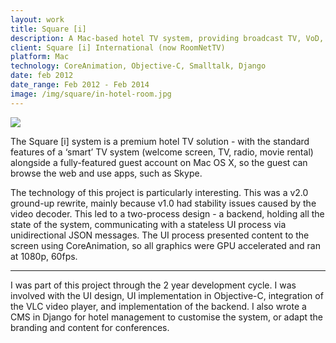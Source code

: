 ```yaml
---
layout: work
title: Square [i]
description: A Mac-based hotel TV system, providing broadcast TV, VoD, as well as web browsing and Mac apps.
client: Square [i] International (now RoomNetTV)
platform: Mac
technology: CoreAnimation, Objective-C, Smalltalk, Django
date: feb 2012
date_range: Feb 2012 - Feb 2014
image: /img/square/in-hotel-room.jpg
---
```


![]({{page.image}})

The Square [i] system is a premium hotel TV solution - with the standard features of a ‘smart’ TV system (welcome screen, TV, radio, movie rental) alongside a fully-featured guest account on Mac OS X, so the guest can browse the web and use apps, such as Skype.

The technology of this project is particularly interesting. This was a v2.0 ground-up rewrite, mainly because v1.0 had stability issues caused by the video decoder. This led to a two-process design - a backend, holding all the state of the system, communicating with a stateless UI process via unidirectional JSON messages. The UI process presented content to the screen using CoreAnimation, so all graphics were GPU accelerated and ran at 1080p, 60fps.

<div class='gfyitem' data-id='DenseAstonishingBullmastiff'></div>

---

I was part of this project through the 2 year development cycle. I was involved with the UI design, UI implementation in Objective-C, integration of the VLC video player, and implementation of the backend. I also wrote a CMS in Django for hotel management to customise the system, or adapt the branding and content for conferences.

